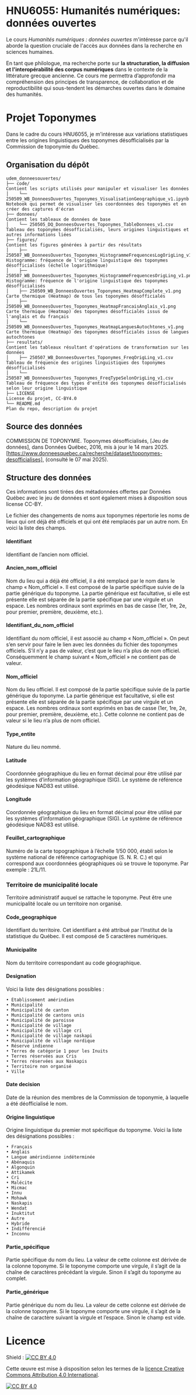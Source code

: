 # HNU6055: Humanités numériques: données ouvertes
Le cours *Humanités numériques : données ouvertes* m'intéresse parce qu'il aborde la question cruciale de l'accès aux données dans la recherche en sciences humaines.

En tant que philologue, ma recherche porte sur **la structuration, la diffusion et l'interopérabilité des corpus numériques** dans le contexte de la littérature grecque ancienne. Ce cours me permettra d’approfondir ma compréhension des principes de transparence, de collaboration et de reproductibilité qui sous-tendent les démarches ouvertes dans le domaine des humanités.

# Projet Toponymes

Dans le cadre du cours HNU6055, je m'intéresse aux variations statistiques entre les origines linguistiques des toponymes désofficialisés par la Commission de toponymie du Québec. 

## Organisation du dépôt

``` text
udem_donneesouvertes/
├── code/                                                                                 Contient les scripts utilisés pour manipuler et visualiser les données
│    └── 250509_WB_DonneesOuvertes_Toponymes_VisualisationGeographique_v1.ipynb           Notebook qui permet de visualiser les coordonnées des toponymes et en créer des captures d'écran
├── donnees/                                                                              Contient les tableaux de données de base
│    └── 250505_DQ_DonneesOuvertes_Toponymes_TableDonnees_v1.csv                          Tableau des toponymes désofficialisés, leurs origines linguistiques et autres informations liées
├── figures/                                                                              Contient les figures générées à partir des résultats
│    ├── 250507_WB_DonneesOuvertes_Toponymes_HistogrammeFrequencesLogOrigLing_v1.png      Histogramme: fréquence de l'origine linguistique des toponymes désofficialisés (échelle logarithmique)
│    ├── 250507_WB_DonneesOuvertes_Toponymes_HistogrammeFrequencesOrigLing_v1.png         Histogramme: fréquence de l'origine linguistique des toponymes désofficialisés
│    ├── 250509_WB_DonneesOuvertes_Toponymes_HeatmapComplete_v1.png                       Carte thermique (Heatmap) de tous les toponymes désofficialés 
│    ├── 250509_WB_DonneesOuvertes_Toponymes_HeatmapFrancaisAnglais_v1.png                Carte thermique (Heatmap) des toponymes désofficialés issus de l'anglais et du français
│    └── 250509_WB_DonneesOuvertes_Toponymes_HeatmapLanguesAutochtones_v1.png             Carte thermique (Heatmap) des toponymes désofficialés issus de langues autochtones
├── resultats/                                                                            Contient les tableaux résultant d'opérations de transformation sur les données
│    ├── 250507_WB_DonneesOuvertes_Toponymes_FreqOrigLing_v1.csv                          Tableau de fréquence des origines linguistiques des toponymes désofficialisés
│    └── 250507_WB_DonneesOuvertes_Toponymes_FreqTypeSelonOrigLing_v1.csv                 Tableau de fréquence des types d'entité des toponymes désofficialisés selon leur origine linguistique
├── LICENSE                                                                               License du projet, CC-BY4.0
└── README.md                                                                             Plan du repo, description du projet
```

## Source des données

COMMISSION DE TOPONYMIE. Toponymes désofficialisés, [Jeu de données], dans Données Québec, 2016, mis à jour le 14 mars 2025. [https://www.donneesquebec.ca/recherche/dataset/toponymes-desofficialises], (consulté le 07 mai 2025).

## Structure des données

Ces informations sont tirées des métadonnées offertes par Données Québec avec le jeu de données et sont également mises à disposition sous license CC-BY. 

Le fichier des changements de noms aux toponymes répertorie les noms de lieux qui ont déjà été officiels et qui ont été remplacés par un autre nom. En voici la liste des champs.

#### Identifiant
Identifiant de l’ancien nom officiel. 

#### Ancien_nom_officiel
Nom du lieu qui a déjà été officiel, il a été remplacé par le nom dans le champ « Nom_officiel ».
Il est composé de la partie spécifique suivie de la partie générique du toponyme. La partie générique est facultative, si elle est présente elle est séparée de la partie spécifique par une virgule et un espace. Les nombres ordinaux sont exprimés en bas de casse (1er, 1re, 2e, pour premier, première, deuxième, etc.).

#### Identifiant_du_nom_officiel
Identifiant du nom officiel, il est associé au champ « Nom_officiel ». On peut s’en servir pour faire le lien avec les données du fichier des toponymes officiels.
S’il n’y a pas de valeur, c’est que le lieu n’a plus de nom officiel. Conséquemment le champ suivant « Nom_officiel » ne contient pas de valeur.

#### Nom_officiel
Nom du lieu officiel.
Il est composé de la partie spécifique suivie de la partie générique du toponyme. La partie générique est facultative, si elle est présente elle est séparée de la partie spécifique par une virgule et un espace. Les nombres ordinaux sont exprimés en bas de casse (1er, 1re, 2e, pour premier, première, deuxième, etc.).
Cette colonne ne contient pas de valeur si le lieu n’a plus de nom officiel.

#### Type_entite
Nature du lieu nommé.

#### Latitude
Coordonnée géographique du lieu en format décimal pour être utilisé par les systèmes d’information géographique (SIG). Le système de référence géodésique NAD83 est utilisé.

#### Longitude
Coordonnée géographique du lieu en format décimal pour être utilisé par les systèmes d’information géographique (SIG). Le système de référence géodésique NAD83 est utilisé.

#### Feuillet_cartographique
Numéro de la carte topographique à l’échelle 1/50 000, établi selon le système national de référence cartographique (S. N. R. C.) et qui correspond aux coordonnées géographiques où se trouve le toponyme. Par exemple : 21L/11.

### Territoire de municipalité locale
Territoire administratif auquel se rattache le toponyme. Peut être une municipalité locale ou un territoire non organisé.

#### Code_geographique
Identifiant du territoire. Cet identifiant a été attribué par l’Institut de la statistique du Québec.
Il est composé de 5 caractères numériques.

#### Municipalite
Nom du territoire correspondant au code géographique.

#### Designation

Voici la liste des désignations possibles :

    • Établissement amérindien
    • Municipalité
    • Municipalité de canton
    • Municipalité de cantons unis
    • Municipalité de paroisse
    • Municipalité de village
    • Municipalité de village cri
    • Municipalité de village naskapi
    • Municipalité de village nordique
    • Réserve indienne
    • Terres de catégorie 1 pour les Inuits
    • Terres réservées aux Cris
    • Terres réservées aux Naskapis
    • Territoire non organisé
    • Ville

#### Date decision
Date de la réunion des membres de la Commission de toponymie, à laquelle a été déofficialisé le nom.

#### Origine linguistique
Origine linguistique du premier mot spécifique du toponyme. Voici la liste des désignations possibles :

    • Français
    • Anglais
    • Langue amérindienne indéterminée
    • Abénaquis
    • Algonquin
    • Attikamek
    • Cri
    • Malécite
    • Micmac
    • Innu
    • Mohawk
    • Naskapis
    • Wendat
    • Inuktitut
    • Autre
    • Hybride
    • Indifférencié
    • Inconnu

#### Partie_spécifique
Partie spécifique du nom du lieu. La valeur de cette colonne est dérivée de la colonne toponyme. Si le toponyme comporte une virgule, il s’agit de la chaîne de caractères précédant la virgule. Sinon il s’agit du toponyme au complet.

#### Partie_générique
Partie générique du nom du lieu. La valeur de cette colonne est dérivée de la colonne toponyme. Si le toponyme comporte une virgule, il s’agit de la chaîne de caractère suivant la virgule et l’espace. Sinon le champ est vide.

# Licence

Shield : [![CC BY 4.0][cc-by-shield]][cc-by]

Cette œuvre est mise à disposition selon les termes de la
[licence Creative Commons Attribution 4.0 International][cc-by].

[![CC BY 4.0][cc-by-image]][cc-by]

[cc-by]: https://creativecommons.org/licenses/by/4.0/deed.fr
[cc-by-image]: https://i.creativecommons.org/l/by/4.0/88x31.png
[cc-by-shield]: https://img.shields.io/badge/License-CC%20BY%204.0-lightgrey.svg
